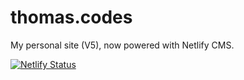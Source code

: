 # thomas.codes

My personal site (V5), now powered with Netlify CMS.

[![Netlify Status](https://api.netlify.com/api/v1/badges/58448bbf-5c89-4b3e-9613-3c3d3ac7e046/deploy-status)](https://app.netlify.com/sites/thomas-codes/deploys)
